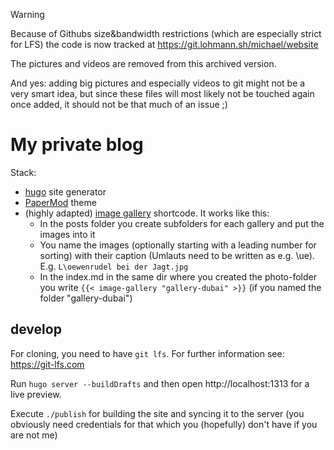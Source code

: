 > [!WARNING]
> Because of Githubs size&bandwidth restrictions (which are especially strict for LFS) the code is now tracked at https://git.lohmann.sh/michael/website
>
> The pictures and videos are removed from this archived version.

And yes: adding big pictures and especially videos to git might not be a very smart idea, but since these files will most likely not be touched again once added, it should not be that much of an issue ;)

# My private blog

Stack:
- [hugo](https://gohugo.io) site generator
- [PaperMod](https://github.com/adityatelange/hugo-PaperMod) theme
- (highly adapted) [image gallery](https://github.com/thisdev/hugo-gallery-shortcode) shortcode. It works like this:
    - In the posts folder you create subfolders for each gallery and put the images into it
    - You name the images (optionally starting with a leading number for sorting) with their caption (Umlauts need to be written as e.g. \ue). E.g. `L\oewenrudel bei der Jagt.jpg`
    - In the index.md in the same dir where you created the photo-folder you write `{{< image-gallery "gallery-dubai" >}}` (if you named the folder "gallery-dubai")

## develop

For cloning, you need to have `git lfs`. For further information see: https://git-lfs.com

Run `hugo server --buildDrafts` and then open http://localhost:1313 for a live preview.

Execute `./publish` for building the site and syncing it to the server (you obviously need credentials for that which you (hopefully) don't have if you are not me)
